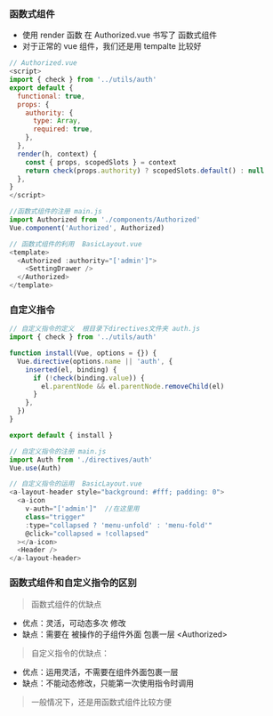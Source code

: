 ### 函数式组件

- 使用 render 函数 在 Authorized.vue 书写了 函数式组件
- 对于正常的 vue 组件，我们还是用 tempalte 比较好

```js
// Authorized.vue
<script>
import { check } from '../utils/auth'
export default {
  functional: true,
  props: {
    authority: {
      type: Array,
      required: true,
    },
  },
  render(h, context) {
    const { props, scopedSlots } = context
    return check(props.authority) ? scopedSlots.default() : null
  },
}
</script>
```

```js
//函数式组件的注册 main.js
import Authorized from './components/Authorized'
Vue.component('Authorized', Authorized)
```

```js
// 函数式组件的利用  BasicLayout.vue
<template>
  <Authorized :authority="['admin']">
    <SettingDrawer />
  </Authorized>
</template>
```

### 自定义指令

```js
// 自定义指令的定义  根目录下directives文件夹 auth.js
import { check } from '../utils/auth'

function install(Vue, options = {}) {
  Vue.directive(options.name || 'auth', {
    inserted(el, binding) {
      if (!check(binding.value)) {
        el.parentNode && el.parentNode.removeChild(el)
      }
    },
  })
}

export default { install }
```

```js
// 自定义指令的注册 main.js
import Auth from './directives/auth'
Vue.use(Auth)
```

```js
// 自定义指令的运用  BasicLayout.vue
<a-layout-header style="background: #fff; padding: 0">
  <a-icon
    v-auth="['admin']"  //在这里用
    class="trigger"
    :type="collapsed ? 'menu-unfold' : 'menu-fold'"
    @click="collapsed = !collapsed"
  ></a-icon>
  <Header />
</a-layout-header>
```

### 函数式组件和自定义指令的区别

> 函数式组件的优缺点

- 优点：灵活，可动态多次 修改
- 缺点：需要在 被操作的子组件外面 包裹一层 \<Authorized\>

> 自定义指令的优缺点：

- 优点：运用灵活，不需要在组件外面包裹一层
- 缺点：不能动态修改，只能第一次使用指令时调用

> 一般情况下，还是用函数式组件比较方便
